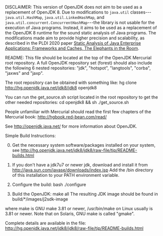 DISCLAIMER:
  This version of OpenJDK does not aim to be used as a replacement of OpenJDK 8. Due to modifications to `java.util` classes---`java.util.HashMap`, `java.util.LinkedHashMap`, and `java.util.concurrent.ConcurrentHashMap`---the library is not usable for the execution of Java programs. Instead, it aims to be used as a replacement of the OpenJDK 8 runtime for the sound static analysis of Java programs. The modifications made aim to provide higher precision
  and scalability, as described in the PLDI 2020 paper [Static Analysis of Java Enterprise Applications: Frameworks and Caches, The Elephants in the Room](https://pldi20.sigplan.org/details/pldi-2020-papers/66/Static-Analysis-of-Enterprise-Applications-Haven-t-We-Solved-This-Problem-Yet-).


README:
  This file should be located at the top of the OpenJDK Mercurial root
  repository. A full OpenJDK repository set (forest) should also include
  the following 6 nested repositories:
    "jdk", "hotspot", "langtools", "corba", "jaxws"  and "jaxp".

  The root repository can be obtained with something like:
    hg clone http://hg.openjdk.java.net/jdk8/jdk8 openjdk8
  
  You can run the get_source.sh script located in the root repository to get
  the other needed repositories:
    cd openjdk8 && sh ./get_source.sh

  People unfamiliar with Mercurial should read the first few chapters of
  the Mercurial book: http://hgbook.red-bean.com/read/

  See http://openjdk.java.net/ for more information about OpenJDK.

Simple Build Instructions:
  
  0. Get the necessary system software/packages installed on your system, see
     http://hg.openjdk.java.net/jdk8/jdk8/raw-file/tip/README-builds.html

  1. If you don't have a jdk7u7 or newer jdk, download and install it from
     http://java.sun.com/javase/downloads/index.jsp
     Add the /bin directory of this installation to your PATH environment
     variable.

  2. Configure the build:
       bash ./configure
  
  3. Build the OpenJDK:
       make all
     The resulting JDK image should be found in build/*/images/j2sdk-image

where make is GNU make 3.81 or newer, /usr/bin/make on Linux usually
is 3.81 or newer. Note that on Solaris, GNU make is called "gmake".

Complete details are available in the file:
     http://hg.openjdk.java.net/jdk8/jdk8/raw-file/tip/README-builds.html
